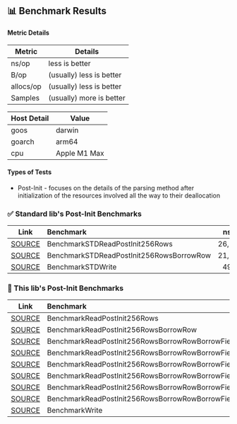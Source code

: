 ## 📊 Benchmark Results

#### Metric Details
| Metric | Details |
|-|-|
| ns/op | less is better |
| B/op | (usually) less is better |
| allocs/op | (usually) less is better |
| Samples | (usually) more is better |

| Host Detail | Value |
|-|-|
| goos | darwin |
| goarch | arm64 |
| cpu | Apple M1 Max |


#### Types of Tests

- Post-Init - focuses on the details of the parsing method after initialization of the resources involved all the way to their deallocation

### ✅ Standard lib's Post-Init Benchmarks

| Link | Benchmark | ns/op | B/op | allocs/op | Samples |
|---|:---|---:|---:|---:|---:|
| [SOURCE](../bench_reader_test.go) | BenchmarkSTDReadPostInit256Rows | 26,518 | 16,208 | 522 | 45,469 |
| [SOURCE](../bench_reader_test.go) | BenchmarkSTDReadPostInit256RowsBorrowRow | 21,104 | 3,920 | 266 | 57,159 |
| [SOURCE](../bench_writer_test.go) | BenchmarkSTDWrite | 49.93 | 4 | 2 | 20,662,668 |

### 🚀 This lib's Post-Init Benchmarks

| Link | Benchmark | ns/op | B/op | allocs/op | Samples |
|---|:---|---:|---:|---:|---:|
| [SOURCE](../bench_reader_test.go) | BenchmarkReadPostInit256Rows | 23,544 | 16,128 | 521 | 50,815 |
| [SOURCE](../bench_reader_test.go) | BenchmarkReadPostInit256RowsBorrowRow | 17,741 | 3,840 | 265 | 67,639 |
| [SOURCE](../bench_reader_test.go) | BenchmarkReadPostInit256RowsBorrowRowBorrowFields | 14,518 | 160 | 8 | 82,717 |
| [SOURCE](../bench_reader_test.go) | BenchmarkReadPostInit256RowsBorrowRowBorrowFieldsReadBuf | 14,400 | 160 | 8 | 82,689 |
| [SOURCE](../bench_reader_test.go) | BenchmarkReadPostInit256RowsBorrowRowBorrowFieldsRecBuf | 14,457 | 144 | 6 | 80,601 |
| [SOURCE](../bench_reader_test.go) | BenchmarkReadPostInit256RowsBorrowRowBorrowFieldsReadBufRecBuf | 14,396 | 144 | 6 | 83,990 |
| [SOURCE](../bench_reader_test.go) | BenchmarkReadPostInit256RowsBorrowRowBorrowFieldsRecBufNumFields | 14,084 | 0 | 0 | 85,561 |
| [SOURCE](../bench_reader_test.go) | BenchmarkReadPostInit256RowsBorrowRowBorrowFieldsReadBufRecBufNumFields | 14,006 | 0 | 0 | 85,872 |
| [SOURCE](../bench_writer_test.go) | BenchmarkWrite | 44.63 | 0 | 0 | 26,993,563 |
